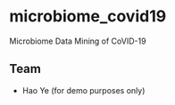 # microbiome_covid19
Microbiome Data Mining of CoVID-19

## Team
- Hao Ye (for demo purposes only)

